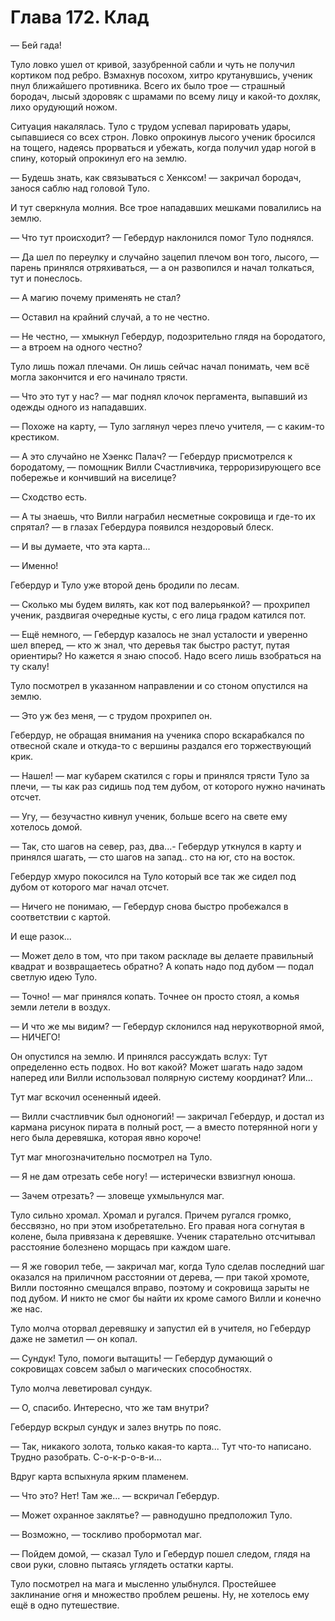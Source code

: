# Глава 172. Клад

— Бей гада!

Туло ловко ушел от кривой, зазубренной сабли и чуть не получил кортиком под ребро. Взмахнув посохом, хитро крутанувшись, ученик пнул ближайшего противника. Всего их было трое — страшный бородач, лысый здоровяк с шрамами по всему лицу и какой-то дохляк, лихо орудующий ножом.

Ситуация накалялась. Туло с трудом успевал парировать удары, сыпавшиеся со всех строн. Ловко опрокинув лысого ученик бросился на тощего, надеясь прорваться и убежать, когда получил удар ногой в спину, который опрокинул его на землю.

— Будешь знать, как связываться с Хенксом! — закричал бородач, занося саблю над головой Туло.

И тут сверкнула молния. Все трое нападавших мешками повалились на землю.

— Что тут происходит? — Гебердур наклонился помог Туло поднялся. 

— Да шел по переулку и случайно зацепил плечом вон того, лысого, — парень принялся отряхиваться, — а он развопился и начал толкаться, тут и понеслось.

— А магию почему применять не стал?

— Оставил на крайний случай, а то не честно.

— Не честно, — хмыкнул Гебердур, подозрительно глядя на бородатого, — а втроем на одного честно?

Туло лишь пожал плечами. Он лишь сейчас начал понимать, чем всё могла закончится и его начинало трясти.

— Что это тут у нас? — маг поднял клочок пергамента, выпавший из одежды одного из нападавших.

— Похоже на карту, — Туло заглянул через плечо учителя, — с каким-то крестиком.

— А это случайно не Хэенкс Палач? — Гебердур присмотрелся к бородатому, — помощник Вилли Счастливчика, терроризирующего все побережье и кончивший на виселице?

— Сходство есть.

— А ты знаешь, что Вилли награбил несметные сокровища и где-то их спрятал? — в глазах Гебердура появился нездоровый блеск.

— И вы думаете, что эта карта...

— Именно!

Гебердур и Туло уже второй день бродили по лесам.

— Сколько мы будем вилять, как кот под валерьянкой? — прохрипел ученик, раздвигая очередные кусты, с его лица градом катился пот.

— Ещё немного, — Гебердур казалось не знал усталости и уверенно шел вперед, — кто ж знал, что деревья так быстро растут, путая ориентиры? Но кажется я знаю способ. Надо всего лишь взобраться на ту скалу!

Туло посмотрел в указанном направлении и со стоном опустился на землю.

— Это уж без меня, — с трудом прохрипел он.

Гебердур, не обращая внимания на ученика споро вскарабкался по отвесной скале и откуда-то с вершины раздался его торжествующий крик.

— Нашел! — маг кубарем скатился с горы и принялся трясти Туло за плечи, — ты как раз сидишь под тем дубом, от которого нужно начинать отсчет.

— Угу, — безучастно кивнул ученик, больше всего на свете ему хотелось домой.

— Так, сто шагов на север, раз, два...- Гебердур уткнулся в карту и принялся шагать, — сто шагов на запад.. сто на юг, сто на восток.

Гебердур хмуро покосился на Туло который все так же сидел под дубом от которого маг начал отсчет.

— Ничего не понимаю, — Гебердур снова быстро пробежался в соответствии с картой. 

И еще разок...

— Может дело в том, что при таком раскладе вы делаете правильный квадрат и возвращаетесь обратно? А копать надо под дубом — подал светлую идею Туло.

— Точно! — маг принялся копать. Точнее он просто стоял, а комья земли летели в воздух.

— И что же мы видим? — Гебердур склонился над нерукотворной ямой, — НИЧЕГО!

Он опустился на землю. И принялся рассуждать вслух: Тут определенно есть подвох. Но вот какой? Может шагать надо задом наперед или Вилли использовал полярную систему координат? Или...

Тут маг вскочил осененный идеей.

— Вилли счастливчик был одноногий! — закричал Гебердур, и достал из кармана рисунок пирата в полный рост, — а вместо потерянной ноги у него была деревяшка, которая явно короче!

Тут маг многозначительно посмотрел на Туло.

— Я не дам отрезать себе ногу! — истерически взвизгнул юноша.

— Зачем отрезать? — зловеще ухмыльнулся маг.

Туло сильно хромал. Хромал и ругался. Причем ругался громко, бессвязно, но при этом изобретательно. Его правая нога согнутая в колене, была привязана к деревяшке. Ученик старательно отсчитывал расстояние болезнено морщась при каждом шаге.

— Я же говорил тебе, — закричал маг, когда Туло сделав последний шаг оказался на приличном расстоянии от дерева, — при такой хромоте, Вилли постоянно смещался вправо, поэтому и сокровища зарыты не под дубом. И никто не смог бы найти их кроме самого Вилли и конечно же нас.

Туло молча оторвал деревяшку и запустил ей в учителя, но Гебердур даже не заметил — он копал.

— Сундук! Туло, помоги вытащить! — Гебердур думающий о сокровищах совсем забыл о магических способностях.

Туло молча леветировал сундук.

— О, спасибо. Интересно, что же там внутри?

Гебердур вскрыл сундук и залез внутрь по пояс.

— Так, никакого золота, только какая-то карта... Тут что-то написано. Трудно разобрать. С-о-к-р-о-в-и...

Вдруг карта вспыхнула ярким пламенем.

— Что это? Нет! Там же... — вскричал Гебердур.

— Может охранное заклятье? — равнодушно предположил Туло.

— Возможно, — тоскливо пробормотал маг.

— Пойдем домой, — сказал Туло и Гебердур пошел следом, глядя на свои руки, словно пытаясь углядеть остатки карты.

Туло посмотрел на мага и мысленно улыбнулся. Простейшее заклинание огня и множество проблем решены. Ну, не хотелось ему ещё в одно путешествие.

